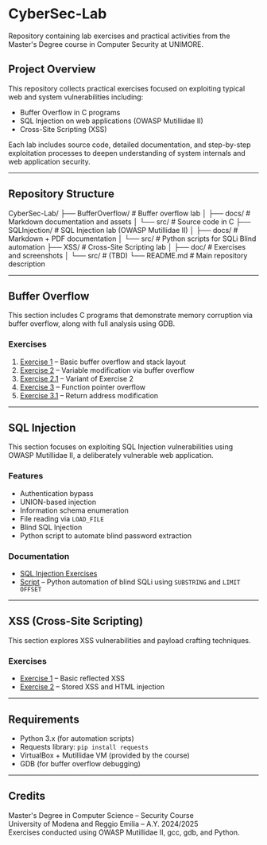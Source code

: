# CyberSec-Lab

Repository containing lab exercises and practical activities from the Master's Degree course in Computer Security at UNIMORE.

## Project Overview

This repository collects practical exercises focused on exploiting typical web and system vulnerabilities including:

- Buffer Overflow in C programs
- SQL Injection on web applications (OWASP Mutillidae II)
- Cross-Site Scripting (XSS)

Each lab includes source code, detailed documentation, and step-by-step exploitation processes to deepen understanding of system internals and web application security.

---

## Repository Structure

CyberSec-Lab/
├── BufferOverflow/              # Buffer overflow lab
│   ├── docs/                    # Markdown documentation and assets
│   └── src/                     # Source code in C
├── SQLInjection/                # SQL Injection lab (OWASP Mutillidae II)
│   ├── docs/                    # Markdown + PDF documentation
│   └── src/                     # Python scripts for SQLi Blind automation
├── XSS/                         # Cross-Site Scripting lab
│   ├── doc/                     # Exercises and screenshots
│   └── src/                     # (TBD)
└── README.md                    # Main repository description

---

## Buffer Overflow

This section includes C programs that demonstrate memory corruption via buffer overflow, along with full analysis using GDB.

### Exercises

1. [Exercise 1](BufferOverflow/docs/exercise1.md) – Basic buffer overflow and stack layout
2. [Exercise 2](BufferOverflow/docs/exercise2.md) – Variable modification via buffer overflow
3. [Exercise 2.1](BufferOverflow/docs/exercise2_1.md) – Variant of Exercise 2
4. [Exercise 3](BufferOverflow/docs/exercise3.md) – Function pointer overflow
5. [Exercise 3.1](BufferOverflow/docs/exercise3_1.md) – Return address modification

---

## SQL Injection

This section focuses on exploiting SQL Injection vulnerabilities using OWASP Mutillidae II, a deliberately vulnerable web application.

### Features

- Authentication bypass
- UNION-based injection
- Information schema enumeration
- File reading via `LOAD_FILE`
- Blind SQL Injection
- Python script to automate blind password extraction

### Documentation

- [SQL Injection Exercises](SQLInjection/docs/exercises.md)
- [Script](SQLInjection/src/blind_bruteforce.py) – Python automation of blind SQLi using `SUBSTRING` and `LIMIT OFFSET`

---

## XSS (Cross-Site Scripting)

This section explores XSS vulnerabilities and payload crafting techniques.

### Exercises

- [Exercise 1](XSS/doc/es1.md) – Basic reflected XSS
- [Exercise 2](XSS/doc/es2.md) – Stored XSS and HTML injection

---

## Requirements

- Python 3.x (for automation scripts)
- Requests library: `pip install requests`
- VirtualBox + Mutillidae VM (provided by the course)
- GDB (for buffer overflow debugging)

---

## Credits

Master's Degree in Computer Science – Security Course  
University of Modena and Reggio Emilia – A.Y. 2024/2025  
Exercises conducted using OWASP Mutillidae II, gcc, gdb, and Python.
